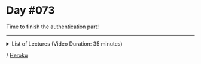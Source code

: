 # Day #073
Time to finish the authentication part!

---

<details>
    <summary>List of Lectures (Video Duration: 35 minutes)</summary>
    <ul>
        <li>Authorization vs Authentication</li>
        <li>Practicing Sessions & Working With Sessions</li>
        <li>Writing Custom Middlewares & Using "res.locals"</li>
        <li>Module Summary</li>
        <li>Quiz 22 - Learning Check: Authentication</li>
    </ul>
</details>

/ [Heroku](https://demonstration-djg-073.herokuapp.com/)